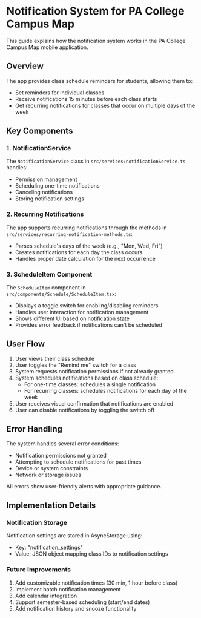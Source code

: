 # Notification System for PA College Campus Map

This guide explains how the notification system works in the PA College Campus Map mobile application.

## Overview

The app provides class schedule reminders for students, allowing them to:

- Set reminders for individual classes
- Receive notifications 15 minutes before each class starts
- Get recurring notifications for classes that occur on multiple days of the week

## Key Components

### 1. NotificationService

The `NotificationService` class in `src/services/notificationService.ts` handles:

- Permission management
- Scheduling one-time notifications
- Canceling notifications
- Storing notification settings

### 2. Recurring Notifications

The app supports recurring notifications through the methods in `src/services/recurring-notification-methods.ts`:

- Parses schedule's days of the week (e.g., "Mon, Wed, Fri")
- Creates notifications for each day the class occurs
- Handles proper date calculation for the next occurrence

### 3. ScheduleItem Component

The `ScheduleItem` component in `src/components/Schedule/ScheduleItem.tsx`:

- Displays a toggle switch for enabling/disabling reminders
- Handles user interaction for notification management
- Shows different UI based on notification state
- Provides error feedback if notifications can't be scheduled

## User Flow

1. User views their class schedule
2. User toggles the "Remind me" switch for a class
3. System requests notification permissions if not already granted
4. System schedules notifications based on class schedule:
   - For one-time classes: schedules a single notification
   - For recurring classes: schedules notifications for each day of the week
5. User receives visual confirmation that notifications are enabled
6. User can disable notifications by toggling the switch off

## Error Handling

The system handles several error conditions:

- Notification permissions not granted
- Attempting to schedule notifications for past times
- Device or system constraints
- Network or storage issues

All errors show user-friendly alerts with appropriate guidance.

## Implementation Details

### Notification Storage

Notification settings are stored in AsyncStorage using:

- Key: "notification_settings"
- Value: JSON object mapping class IDs to notification settings

### Future Improvements

1. Add customizable notification times (30 min, 1 hour before class)
2. Implement batch notification management
3. Add calendar integration
4. Support semester-based scheduling (start/end dates)
5. Add notification history and snooze functionality
